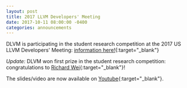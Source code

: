 ```yaml
---
layout: post
title: 2017 LLVM Developers' Meeting
date: 2017-10-11 08:00:00 -0400
categories: announcements
---
```

DLVM is participating in the student research competition at the 2017 US LLVM Developers' Meeting:
[information here!](http://llvm.org/devmtg/2017-10/#src3){:target="_blank"}

_Update:_ DLVM won first prize in the student research competition:
congratulations to [Richard Wei](http://rxwei.me/about/){:target="_blank"}!

The slides/video are now available on [Youtube](https://www.youtube.com/watch?v=9fdFbVBUQGs){:target="_blank"}.
